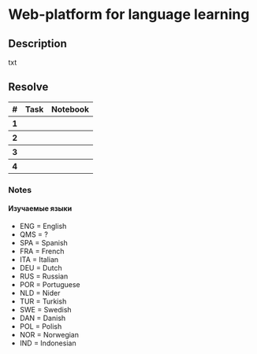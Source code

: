 <h1>Web-platform for language learning</h1>

<h2>Description</h2>
<p>txt</p>

<h2>Resolve</h2>

<table>
  <tr>
    <th>#</th>
    <th>Task</th>
    <th>Notebook</th>
  </tr>
  <tr>
    <th>1</th>
    <th></th>
    <th></th>
  </tr>
  <tr>
    <th>2</th>
    <th></th>
    <th></th>
  </tr>
  <tr>
    <th>3</th>
    <th></th>
    <th></th>
  </tr>
 <tr>
    <th>4</th>
    <th></th>
    <th></th>
  </tr> 
</table>



### Notes

#### Изучаемые языки
- ENG = English
- QMS = ?
- SPA = Spanish
- FRA = French
- ITA = Italian
- DEU = Dutch
- RUS = Russian
- POR = Portuguese
- NLD = Nider
- TUR = Turkish
- SWE = Swedish
- DAN = Danish
- POL = Polish
- NOR = Norwegian
- IND = Indonesian

